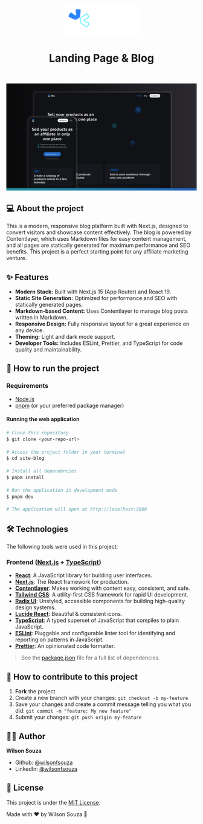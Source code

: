 <p align="center">
  <img alt="Project logo" src="./public/logo.svg" width="200px">
</p>

<h1 align="center">Landing Page & Blog </h1>

<br/>

![Project Preview](./public/og-image.jpg)

## 💻 About the project

This is a modern, responsive blog platform built with Next.js, designed to convert visitors and showcase content effectively. The blog is powered by Contentlayer, which uses Markdown files for easy content management, and all pages are statically generated for maximum performance and SEO benefits. This project is a perfect starting point for any affiliate marketing venture.

## ✨ Features

- **Modern Stack:** Built with Next.js 15 (App Router) and React 19.
- **Static Site Generation:** Optimized for performance and SEO with statically generated pages.
- **Markdown-based Content:** Uses Contentlayer to manage blog posts written in Markdown.
- **Responsive Design:** Fully responsive layout for a great experience on any device.
- **Theming:** Light and dark mode support.
- **Developer Tools:** Includes ESLint, Prettier, and TypeScript for code quality and maintainability.

## 🚀 How to run the project

### Requirements

- [Node.js](https://nodejs.org/en/)
- [pnpm](https://pnpm.io/installation) (or your preferred package manager)

#### Running the web application

```bash
# Clone this repository
$ git clone <your-repo-url>

# Access the project folder in your terminal
$ cd site-blog

# Install all dependencies
$ pnpm install

# Run the application in development mode
$ pnpm dev

# The application will open at http://localhost:3000
```

## 🛠 Technologies

The following tools were used in this project:

### **Frontend** ([Next.js](https://nextjs.org/) + [TypeScript](https://www.typescriptlang.org/))

- **[React](https://reactjs.org/)**: A JavaScript library for building user interfaces.
- **[Next.js](https://nextjs.org/)**: The React framework for production.
- **[Contentlayer](https://www.contentlayer.dev/)**: Makes working with content easy, consistent, and safe.
- **[Tailwind CSS](https://tailwindcss.com/)**: A utility-first CSS framework for rapid UI development.
- **[Radix UI](https://www.radix-ui.com/)**: Unstyled, accessible components for building high-quality design systems.
- **[Lucide React](https://lucide.dev/)**: Beautiful & consistent icons.
- **[TypeScript](https://www.typescriptlang.org/)**: A typed superset of JavaScript that compiles to plain JavaScript.
- **[ESLint](https://eslint.org/)**: Pluggable and configurable linter tool for identifying and reporting on patterns in JavaScript.
- **[Prettier](https://prettier.io/)**: An opinionated code formatter.

> See the [package.json](./package.json) file for a full list of dependencies.

## 💪 How to contribute to this project

1.  **Fork** the project.
2.  Create a new branch with your changes: `git checkout -b my-feature`
3.  Save your changes and create a commit message telling you what you did: `git commit -m "feature: My new feature"`
4.  Submit your changes: `git push origin my-feature`

## 👨‍💻 Author

**Wilson Souza**

- Github: [@wilsonfsouza](https://github.com/wilsonfsouza)
- LinkedIn: [@wilsonfsouza](https://www.linkedin.com/in/wilsonfsouza/)

## 📝 License

This project is under the [MIT License](./LICENSE).

Made with ❤️ by Wilson Souza 👋
